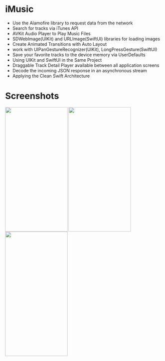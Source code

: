 # iMusic
* Use the Alamofire library to request data from the network
* Search for tracks via iTunes API
* AVKit Audio Player to Play Music Files
* SDWebImage(UIKit) and URLImage(SwiftUI) libraries for loading images
* Create Animated Transitions with Auto Layout
* work with UIPanGestureRecognizer(UIKit), LongPressGesture(SwiftUI)
* Save your favorite tracks to the device memory via UserDefaults
* Using UIKit and SwiftUI in the Same Project
* Draggable Track Detail Player available between all application screens
* Decode the incoming JSON response in an asynchronous stream
* Applying the Clean Swift Architecture

# Screenshots

<img src="https://user-images.githubusercontent.com/56014613/151878273-5b98c445-6e55-4c29-9126-ab46581b9d70.png" width="200" height="400" align="left">
<img src="https://user-images.githubusercontent.com/56014613/151878390-6cfe60bf-f7b6-42b3-b1a6-5c804660c7de.png" width="200" height="400" align="left">
<img src="https://user-images.githubusercontent.com/56014613/151878437-ad07a8e6-588f-49c4-b97c-88206160452d.png" width="200" height="400" align="left">
